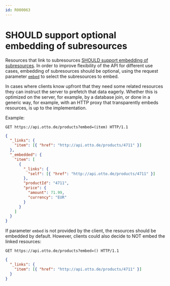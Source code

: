 ```yaml
---
id: R000063
---
```


# SHOULD support optional embedding of subresources

Resources that link to subresources [SHOULD support embedding of subresources](@guidelines/R000041).
In order to improve flexibility of the API for different use cases, embedding of subresources should be optional, using the request parameter [`embed`](@guidelines/R000049) to select the
subresources to embed.

In cases where clients know upfront that they need some related resources they can instruct the server to prefetch that data eagerly.
Whether this is optimized on the server, for example, by a database join, or done in a generic way, for example, with an HTTP proxy that transparently embeds resources, is up to the implementation.

Example:

```http request
GET https://api.otto.de/products?embed=(item) HTTP/1.1
```

```json
{
  "_links": {
    "item": [{ "href": "http://api.otto.de/products/4711" }]
  },
  "_embedded": {
    "item": [
      {
        "_links": {
          "self": [{ "href": "http://api.otto.de/products/4711" }]
        },
        "productId": "4711",
        "price": {
          "amount": 71.99,
          "currency": "EUR"
        }
      }
    ]
  }
}
```

If parameter `embed` is not provided by the client, the resources should be embedded by default.
However, clients could also decide to NOT embed the linked resources:

```http request
GET https://api.otto.de/products?embed=() HTTP/1.1
```

```json
{
  "_links": {
    "item": [{ "href": "http://api.otto.de/products/4711" }]
  }
}
```
